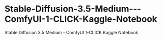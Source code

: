 # Stable-Diffusion-3.5-Medium---ComfyUI-1-CLICK-Kaggle-Notebook
Stable Diffusion 3.5 Medium - ComfyUI 1-CLICK Kaggle Notebook
